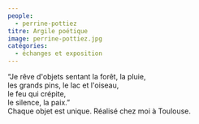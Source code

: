 ```yaml
---
people:
  - perrine-pottiez
titre: Argile poétique
image: perrine-pottiez.jpg
catégories:
  - échanges et exposition
---
```

“Je rêve d'objets sentant la forêt, la pluie,<br>
les grands pins, le lac et l'oiseau,<br>
le feu qui crépite,<br>
le silence, la paix.”<br>
Chaque objet est unique. Réalisé chez moi à Toulouse.